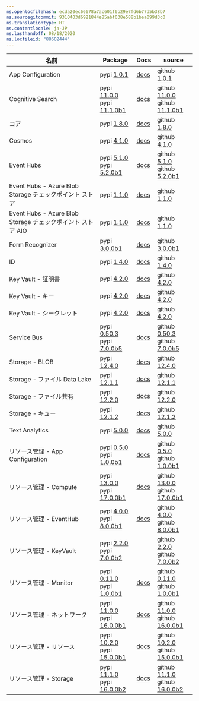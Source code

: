 ```yaml
---
ms.openlocfilehash: ecda20ec66678a7ac601f6b29e7fd6b77d5b38b7
ms.sourcegitcommit: 9310403d6921844e85abf038e588b1bea099d3c0
ms.translationtype: HT
ms.contentlocale: ja-JP
ms.lasthandoff: 08/18/2020
ms.locfileid: "88602444"
---
```

| 名前 | Package | Docs | source |
| ---- | ------- | ---- | ------ |
| App Configuration | pypi [1.0.1](https://pypi.org/project/azure-appconfiguration/1.0.1) | [docs](https://docs.microsoft.com/python/api/overview/azure/appconfiguration-readme/) | github [1.0.1](https://github.com/Azure/azure-sdk-for-python/tree/azure-appconfiguration_1.0.1/sdk/appconfiguration/azure-appconfiguration/) |
| Cognitive Search | pypi [11.0.0](https://pypi.org/project/azure-search-documents/11.0.0)<br>pypi [11.1.0b1](https://pypi.org/project/azure-search-documents/11.1.0b1) | [docs](https://docs.microsoft.com/python/api/overview/azure/search-documents-readme/) | github [11.0.0](https://github.com/Azure/azure-sdk-for-python/tree/azure-search-documents_11.0.0/sdk/search/azure-search-documents/)<br>github [11.1.0b1](https://github.com/Azure/azure-sdk-for-python/tree/azure-search-documents_11.1.0b1/sdk/search/azure-search-documents/) |
| コア | pypi [1.8.0](https://pypi.org/project/azure-core/1.8.0) | [docs](https://docs.microsoft.com/python/api/overview/azure/core-readme/) | github [1.8.0](https://github.com/Azure/azure-sdk-for-python/tree/azure-core_1.8.0/sdk/core/azure-core/) |
| Cosmos | pypi [4.1.0](https://pypi.org/project/azure-cosmos/4.1.0) | [docs](https://docs.microsoft.com/python/api/overview/azure/cosmos-readme/) | github [4.1.0](https://github.com/Azure/azure-sdk-for-python/tree/azure-cosmos_4.1.0/sdk/cosmos/azure-cosmos/) |
| Event Hubs | pypi [5.1.0](https://pypi.org/project/azure-eventhub/5.1.0)<br>pypi [5.2.0b1](https://pypi.org/project/azure-eventhub/5.2.0b1) | [docs](https://docs.microsoft.com/python/api/overview/azure/eventhub-readme/) | github [5.1.0](https://github.com/Azure/azure-sdk-for-python/tree/azure-eventhub_5.1.0/sdk/eventhub/azure-eventhub/)<br>github [5.2.0b1](https://github.com/Azure/azure-sdk-for-python/tree/azure-eventhub_5.2.0b1/sdk/eventhub/azure-eventhub/) |
| Event Hubs - Azure Blob Storage チェックポイント ストア | pypi [1.1.0](https://pypi.org/project/azure-eventhub-checkpointstoreblob/1.1.0) | [docs](https://docs.microsoft.com/python/api/overview/azure/eventhub-checkpointstoreblob-readme/) | github [1.1.0](https://github.com/Azure/azure-sdk-for-python/tree/azure-eventhub-checkpointstoreblob_1.1.0/sdk/eventhub/azure-eventhub-checkpointstoreblob/) |
| Event Hubs - Azure Blob Storage チェックポイント ストア AIO | pypi [1.1.0](https://pypi.org/project/azure-eventhub-checkpointstoreblob-aio/1.1.0) | [docs](https://docs.microsoft.com/python/api/overview/azure/eventhub-checkpointstoreblob-aio-readme/) | github [1.1.0](https://github.com/Azure/azure-sdk-for-python/tree/azure-eventhub-checkpointstoreblob-aio_1.1.0/sdk/eventhub/azure-eventhub-checkpointstoreblob-aio/) |
| Form Recognizer | pypi [3.0.0b1](https://pypi.org/project/azure-ai-formrecognizer/3.0.0b1) | [docs](https://docs.microsoft.com/python/api/overview/azure/ai-formrecognizer-readme/) | github [3.0.0b1](https://github.com/Azure/azure-sdk-for-python/tree/azure-ai-formrecognizer_3.0.0b1/sdk/formrecognizer/azure-ai-formrecognizer/) |
| ID | pypi [1.4.0](https://pypi.org/project/azure-identity/1.4.0) | [docs](https://docs.microsoft.com/python/api/overview/azure/identity-readme/) | github [1.4.0](https://github.com/Azure/azure-sdk-for-python/tree/azure-identity_1.4.0/sdk/identity/azure-identity/) |
| Key Vault - 証明書 | pypi [4.2.0](https://pypi.org/project/azure-keyvault-certificates/4.2.0) | [docs](https://docs.microsoft.com/python/api/overview/azure/keyvault-certificates-readme/) | github [4.2.0](https://github.com/Azure/azure-sdk-for-python/tree/azure-keyvault-certificates_4.2.0/sdk/keyvault/azure-keyvault-certificates/) |
| Key Vault - キー | pypi [4.2.0](https://pypi.org/project/azure-keyvault-keys/4.2.0) | [docs](https://docs.microsoft.com/python/api/overview/azure/keyvault-keys-readme/) | github [4.2.0](https://github.com/Azure/azure-sdk-for-python/tree/azure-keyvault-keys_4.2.0/sdk/keyvault/azure-keyvault-keys/) |
| Key Vault - シークレット | pypi [4.2.0](https://pypi.org/project/azure-keyvault-secrets/4.2.0) | [docs](https://docs.microsoft.com/python/api/overview/azure/keyvault-secrets-readme/) | github [4.2.0](https://github.com/Azure/azure-sdk-for-python/tree/azure-keyvault-secrets_4.2.0/sdk/keyvault/azure-keyvault-secrets/) |
| Service Bus | pypi [0.50.3](https://pypi.org/project/azure-servicebus/0.50.3)<br>pypi [7.0.0b5](https://pypi.org/project/azure-servicebus/7.0.0b5) | [docs](https://docs.microsoft.com/python/api/overview/azure/servicebus-readme/) | github [0.50.3](https://github.com/Azure/azure-sdk-for-python/tree/azure-servicebus_0.50.3/sdk/servicebus/azure-servicebus/)<br>github [7.0.0b5](https://github.com/Azure/azure-sdk-for-python/tree/azure-servicebus_7.0.0b5/sdk/servicebus/azure-servicebus/) |
| Storage - BLOB | pypi [12.4.0](https://pypi.org/project/azure-storage-blob/12.4.0) | [docs](https://docs.microsoft.com/python/api/overview/azure/storage-blob-readme/) | github [12.4.0](https://github.com/Azure/azure-sdk-for-python/tree/azure-storage-blob_12.4.0/sdk/storage/azure-storage-blob/) |
| Storage - ファイル Data Lake | pypi [12.1.1](https://pypi.org/project/azure-storage-file-datalake/12.1.1) | [docs](https://docs.microsoft.com/python/api/overview/azure/storage-file-datalake-readme/) | github [12.1.1](https://github.com/Azure/azure-sdk-for-python/tree/azure-storage-file-datalake_12.1.1/sdk/storage/azure-storage-file-datalake/) |
| Storage - ファイル共有 | pypi [12.2.0](https://pypi.org/project/azure-storage-file-share/12.2.0) | [docs](https://docs.microsoft.com/python/api/overview/azure/storage-file-share-readme/) | github [12.2.0](https://github.com/Azure/azure-sdk-for-python/tree/azure-storage-file-share_12.2.0/sdk/storage/azure-storage-file-share/) |
| Storage - キュー | pypi [12.1.2](https://pypi.org/project/azure-storage-queue/12.1.2) | [docs](https://docs.microsoft.com/python/api/overview/azure/storage-queue-readme/) | github [12.1.2](https://github.com/Azure/azure-sdk-for-python/tree/azure-storage-queue_12.1.2/sdk/storage/azure-storage-queue/) |
| Text Analytics | pypi [5.0.0](https://pypi.org/project/azure-ai-textanalytics/5.0.0) | [docs](https://docs.microsoft.com/python/api/overview/azure/ai-textanalytics-readme/) | github [5.0.0](https://github.com/Azure/azure-sdk-for-python/tree/azure-ai-textanalytics_5.0.0/sdk/textanalytics/azure-ai-textanalytics/) |
| リソース管理 - App Configuration | pypi [0.5.0](https://pypi.org/project/azure-mgmt-appconfiguration/0.5.0)<br>pypi [1.0.0b1](https://pypi.org/project/azure-mgmt-appconfiguration/1.0.0b1) | [docs](https://docs.microsoft.com/python/api/overview/azure/mgmt-appconfiguration-readme/) | github [0.5.0](https://github.com/Azure/azure-sdk-for-python/tree/azure-mgmt-appconfiguration_0.5.0/sdk/appconfiguration/azure-mgmt-appconfiguration/)<br>github [1.0.0b1](https://github.com/Azure/azure-sdk-for-python/tree/azure-mgmt-appconfiguration_1.0.0b1/sdk/appconfiguration/azure-mgmt-appconfiguration/) |
| リソース管理 - Compute | pypi [13.0.0](https://pypi.org/project/azure-mgmt-compute/13.0.0)<br>pypi [17.0.0b1](https://pypi.org/project/azure-mgmt-compute/17.0.0b1) | [docs](https://docs.microsoft.com/python/api/overview/azure/mgmt-compute-readme/) | github [13.0.0](https://github.com/Azure/azure-sdk-for-python/tree/azure-mgmt-compute_13.0.0/sdk/compute/azure-mgmt-compute/)<br>github [17.0.0b1](https://github.com/Azure/azure-sdk-for-python/tree/azure-mgmt-compute_17.0.0b1/sdk/compute/azure-mgmt-compute/) |
| リソース管理 - EventHub | pypi [4.0.0](https://pypi.org/project/azure-mgmt-eventhub/4.0.0)<br>pypi [8.0.0b1](https://pypi.org/project/azure-mgmt-eventhub/8.0.0b1) | [docs](https://docs.microsoft.com/python/api/overview/azure/mgmt-eventhub-readme/) | github [4.0.0](https://github.com/Azure/azure-sdk-for-python/tree/azure-mgmt-eventhub_4.0.0/sdk/eventhub/azure-mgmt-eventhub/)<br>github [8.0.0b1](https://github.com/Azure/azure-sdk-for-python/tree/azure-mgmt-eventhub_8.0.0b1/sdk/eventhub/azure-mgmt-eventhub/) |
| リソース管理 - KeyVault | pypi [2.2.0](https://pypi.org/project/azure-mgmt-keyvault/2.2.0)<br>pypi [7.0.0b2](https://pypi.org/project/azure-mgmt-keyvault/7.0.0b2) |  | github [2.2.0](https://github.com/Azure/azure-sdk-for-python/tree/azure-mgmt-keyvault_2.2.0/sdk/keyvault/azure-mgmt-keyvault/)<br>github [7.0.0b2](https://github.com/Azure/azure-sdk-for-python/tree/azure-mgmt-keyvault_7.0.0b2/sdk/keyvault/azure-mgmt-keyvault/) |
| リソース管理 - Monitor | pypi [0.11.0](https://pypi.org/project/azure-mgmt-monitor/0.11.0)<br>pypi [1.0.0b1](https://pypi.org/project/azure-mgmt-monitor/1.0.0b1) | [docs](https://docs.microsoft.com/python/api/overview/azure/mgmt-monitor-readme/) | github [0.11.0](https://github.com/Azure/azure-sdk-for-python/tree/azure-mgmt-monitor_0.11.0/sdk/monitor/azure-mgmt-monitor/)<br>github [1.0.0b1](https://github.com/Azure/azure-sdk-for-python/tree/azure-mgmt-monitor_1.0.0b1/sdk/monitor/azure-mgmt-monitor/) |
| リソース管理 - ネットワーク | pypi [11.0.0](https://pypi.org/project/azure-mgmt-network/11.0.0)<br>pypi [16.0.0b1](https://pypi.org/project/azure-mgmt-network/16.0.0b1) | [docs](https://docs.microsoft.com/python/api/overview/azure/mgmt-network-readme/) | github [11.0.0](https://github.com/Azure/azure-sdk-for-python/tree/azure-mgmt-network_11.0.0/sdk/network/azure-mgmt-network/)<br>github [16.0.0b1](https://github.com/Azure/azure-sdk-for-python/tree/azure-mgmt-network_16.0.0b1/sdk/network/azure-mgmt-network/) |
| リソース管理 - リソース | pypi [10.2.0](https://pypi.org/project/azure-mgmt-resource/10.2.0)<br>pypi [15.0.0b1](https://pypi.org/project/azure-mgmt-resource/15.0.0b1) | [docs](https://docs.microsoft.com/python/api/overview/azure/mgmt-resource-readme/) | github [10.2.0](https://github.com/Azure/azure-sdk-for-python/tree/azure-mgmt-resource_10.2.0/sdk/resources/azure-mgmt-resource/)<br>github [15.0.0b1](https://github.com/Azure/azure-sdk-for-python/tree/azure-mgmt-resource_15.0.0b1/sdk/resources/azure-mgmt-resource/) |
| リソース管理 - Storage | pypi [11.1.0](https://pypi.org/project/azure-mgmt-storage/11.1.0)<br>pypi [16.0.0b2](https://pypi.org/project/azure-mgmt-storage/16.0.0b2) | [docs](https://docs.microsoft.com/python/api/overview/azure/mgmt-storage-readme/) | github [11.1.0](https://github.com/Azure/azure-sdk-for-python/tree/azure-mgmt-storage_11.1.0/sdk/storage/azure-mgmt-storage/)<br>github [16.0.0b2](https://github.com/Azure/azure-sdk-for-python/tree/azure-mgmt-storage_16.0.0b2/sdk/storage/azure-mgmt-storage/) |
